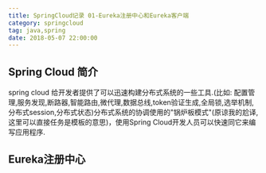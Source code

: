 ```yaml
---
title: SpringCloud记录 01-Eureka注册中心和Eureka客户端
category: springcloud
tag: java,spring
date: 2018-05-07 22:00:00
---
```


## Spring Cloud 简介

spring cloud 给开发者提供了可以迅速构建分布式系统的一些工具.(比如: 配置管理,服务发现,断路器,智能路由,微代理,数据总线,token验证生成,全局锁,选举机制,分布式session,分布式状态)分布式系统的协调使用的"锅炉板模式"(原谅我的尬译,这里可以直接任务是模板的意思)，使用Spring Cloud开发人员可以快速同它来编写应用程序.

## Eureka注册中心

